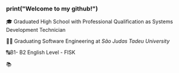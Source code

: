 ### print("Welcome to my github!")

🎓 Graduated High School with Professional Qualification as Systems Development Technician

👨‍💻 Graduating Software Engineering at *São Judas Tadeu University*

🔠B1- B2 English Level - FISK

📚 



